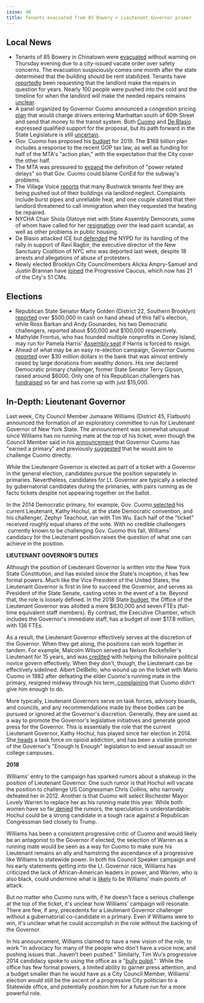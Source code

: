 ```yaml
---
issue: 48
title: Tenants evacuated from 85 Bowery + Lieutenant Governor primer
---
```


## Local News
-   Tenants of 85 Bowery in Chinatown were [evacuated](http://newyork.cbslocal.com/2018/01/19/bowery-building-evacuated/) without warning on Thursday evening due to a city-issued vacate order over safety concerns. The evacuation suspiciously comes one month after the state determined that the building should be rent stabilized. Tenants have [reportedly](http://www.thelodownny.com/leslog/2018/01/city-orders-evacuation-of-85-bowery-due-to-unstable-staircase.html) been requesting that the landlord make the repairs in question for years. Nearly 100 people were pushed into the cold and the timeline for when the landlord will make the needed repairs remains [unclear](http://www.thelodownny.com/leslog/2018/01/followup-85-bowery-landlord-speaks-out-regarding-vacate-order.html).
-   A panel organized by Governor Cuomo announced a congestion pricing [plan](https://nyc.streetsblog.org/2018/01/19/what-you-need-to-know-about-the-congestion-pricing-plan-from-cuomos-fix-nyc-panel/) that would charge drivers entering Manhattan south of 60th Street and send that money to the transit system. Both [Cuomo](https://www.villagevoice.com/2018/01/19/cuomos-congestion-pricing-plan-actually-isnt-half-bad/) and [De Blasio](http://www.nydailynews.com/news/politics/cuomo-calls-congestion-plan-feasible-de-blasio-shows-support-article-1.3766249) expressed qualified support for the proposal, but its path forward in the State Legislature is still [uncertain](https://www.nytimes.com/2018/01/19/nyregion/new-york-home-rule-congestion-pricing-city-control.html).
-   Gov. Cuomo has proposed his [budget](http://www.syracuse.com/politics/index.ssf/2018/01/cuomo_unveils_ny_state_budget_plan_calls_for_big_tax_changes.html) for 2019. The $168 billion plan includes a response to the recent GOP tax law, as well as funding for half of the MTA's "action plan," with the expectation that the City cover the other half.
-   The MTA was pressured to [expand](http://www.nydailynews.com/new-york/mta-brass-pushed-link-subway-delays-power-problems-article-1.3769202) the definition of "power related delays" so that Gov. Cuomo could blame ConEd for the subway's problems.
-   The Village Voice [reports](https://www.villagevoice.com/2018/01/18/eviction-by-water-torture/) that many Bushwick tenants feel they are being pushed out of their buildings via landlord neglect. Complaints include burst pipes and unreliable heat, and one couple stated that their landlord threatened to call immigration when they requested the heating be repaired.
-   NYCHA Chair Shola Olatoye met with State Assembly Democrats, some of whom have called for her [resignation](http://www.nydailynews.com/news/politics/nycha-chairwoman-grilled-assembly-dems-lead-paint-scandal-article-1.3762448) over the lead paint scandal, as well as other problems in public housing.
-   De Blasio attacked ICE but [defended](http://observer.com/2018/01/de-blasio-blasts-ice-immigration-rally/) the NYPD for its handling of the rally in support of Ravi Ragbir, the executive director of the New Sanctuary Coalition of NYC who was deported last week, despite 18 arrests and allegations of abuse of protesters.
-   Newly elected Brooklyn City Councilmembers Alicka Ampry-Samuel and Justin Brannan have [joined](https://bklyner.com/newly-elected-brooklyn-councilmembers-join-progressive-caucus/) the Progressive Caucus, which now has 21 of the City's 51 CMs.

## Elections
-   Republican State Senator Marty Golden (District 22, Southern Brooklyn) [reported](https://bklyner.com/campaign-donation-numbers-election-state-senator-marty-golden/) over $500,000 in cash on hand ahead of this fall's election, while Ross Barkan and Andy Gounardes, his two Democratic challengers, reported about $50,000 and $100,000 respectively.
-   Mathylde Frontus, who has founded multiple nonprofits in Coney Island, may run for Pamela Harris' [Assembly seat](https://www.kingscountypolitics.com/coney-islands-frontus-eyes-harris-assembly-seat/) if Harris is forced to resign.
-   Ahead of what may be an easy re-election campaign, Governor Cuomo [reported](about:blank) over $30 million dollars in the bank that was almost entirely raised by large donations from wealthy donors. His one declared Democratic primary challenger, former State Senator Terry Gipson, raised around $6000. Only one of his Republican challengers has [fundraised](http://www.nystateofpolitics.com/2018/01/kolbs-gov-campaign-has-15k-in-cash-on-hand/) so far and has come up with just $15,000.

## In-Depth: Lieutenant Governor

Last week, City Council Member Jumaane Williams (District 45, Flatbush) announced the formation of an exploratory committee to run for Lieutenant Governor of New York State. The announcement was somewhat unusual since Williams has no running mate at the top of his ticket, even though the Council Member said in his [announcement](https://bklyner.com/councilmember-jumaane-williams-eyes-position-of-lieutenant-governor/) that Governor Cuomo has "earned a primary" and previously [suggested](https://nypost.com/2017/12/14/city-councilman-wants-to-take-on-cuomo-in-primary/) that he would aim to challenge Cuomo directly.

While the Lieutenant Governor is elected as part of a ticket with a Governor in the general election, candidates pursue the position separately in primaries. Nevertheless, candidates for Lt. Governor are typically a selected by gubernatorial candidates during the primaries, with pairs running as de facto tickets despite not appearing together on the ballot.

In the 2014 Democratic primary, for example, Gov. Cuomo[  selected](http://wivb.com/2014/05/22/hochul-addresses-democrats-at-convention/) his current Lieutenant, Kathy Hochul, at the state Democratic convention, and his challenger, Zephyr Teachout, ran with Tim Wu. Each half of the "ticket" received roughly equal shares of the vote. With no credible challengers  currently known to be challenging Gov. Cuomo this fall, Williams' candidacy for the Lieutenant position raises the question of what one can achieve in the position.

**LIEUTENANT GOVERNOR'S DUTIES**

Although the position of Lieutenant Governor is written into the New York State Constitution, and has existed since the State's inception, it has few formal powers. Much like the Vice President of the United States, the Lieutenant Governor is first in line to succeed the Governor, and serves as President of the State Senate, casting votes in the event of a tie. Beyond that, the role is loosely defined. In the 2018 State [budget](https://www.budget.ny.gov/pubs/archive/fy18archive/exec/agencyPresentations/appropData/LieutenantGovernorOfficeofthe.html), the Office of the Lieutenant Governor was allotted a mere $630,000 and seven FTEs (full-time equivalent staff members). By contrast, the Executive Chamber, which includes the Governor's immediate staff, has a budget of over $17.8 million, with 136 FTEs.

As a result, the Lieutenant Governor effectively serves at the discretion of the Governor. When they get along, the positions can work together in tandem. For example, Malcolm Wilson served as Nelson Rockefeller's Lieutenant for 15 years, and was[  credited](http://www.nytimes.com/2000/03/14/nyregion/former-gov-malcolm-wilson-86-is-dead.html?module=ArrowsNav&contentCollection=N.Y.%20%2F%20Region&action=keypress&region=FixedLeft&pgtype=article) with helping the billionaire political novice govern effectively. When they don't, though, the Lieutenant can be effectively sidelined: Albert DelBello, who wound up on the ticket with Mario Cuomo in 1982 after defeating the elder Cuomo's running mate in the primary, resigned midway through his term,[  complaining](http://www.syracuse.com/state/index.ssf/2015/05/former_ny_lt_gov_alfred_delbel.html) that Cuomo didn't give him enough to do.

More typically, Lieutenant Governors serve on task forces, advisory boards, and councils, and any recommendations made by these bodies can be pursued or ignored at the Governor's discretion. Generally, they are used as a way to promote the Governor's legislative initiatives and generate good press for the Governor. This is essentially the role that the current Lieutenant Governor, Kathy Hochul, has played since her election in 2014. She[  heads](https://www.governor.ny.gov/aboutlieutenantgovernor) a task force on opioid addiction, and has been a visible promoter of the Governor's "Enough Is Enough" legislation to end sexual assault on college campuses.

**2018**

Williams' entry to the campaign has sparked rumors about a shakeup in the position of Lieutenant Governor. One such rumor is that Hochul will vacate the position to challenge US Congressman Chris Collins, who narrowly defeated her in 2012. Another is that Cuomo will select Rochester Mayor Lovely Warren to replace her as his running mate this year. While both women have so far[  denied](https://www.democratandchronicle.com/story/news/politics/albany/2018/01/16/lovely-warren-lieutenant-governor-speculation-starts/1038037001/) the rumors, the speculation is understandable: Hochul could be a strong candidate in a tough race against a Republican Congressman tied closely to Trump.

Williams has been a consistent progressive critic of Cuomo and would likely be an antagonist to the Governor if elected; the selection of Warren as a running mate would be seen as a way for Cuomo to make sure his Lieutenant remains an ally and hamstring the ascendance of a progressive like Williams to statewide power. In both his Council Speaker campaign and his early statements getting into the Lt. Governor race, Williams has criticized the lack of African-American leaders in power, and Warren, who is also black, could undermine what is [likely](http://observer.com/2017/12/jumaane-williams-nyc-council-black-speaker/) to be Williams' main points of attack.

But no matter who Cuomo runs with, if he doesn't face a serious challenge at the top of the ticket, it's unclear how Williams' campaign will resonate. There are few, if any, precedents for a Lieutenant Governor challenger without a gubernatorial co-candidate in a primary. Even if Williams were to win, it's unclear what he could accomplish in the role without the backing of the Governor.

In his announcement, Williams claimed to have a new vision of the role, to work "in advocacy for many of the people who don't have a voice now, and pushing issues that...haven't been pushed." Similarly, Tim Wu's progressive 2014 candidacy spoke to using the office as a "[bully pulpit](https://www.washingtonpost.com/news/the-switch/wp/2014/06/16/15-questions-for-tim-wu-the-net-neutrality-scholar-whos-running-for-n-y-lieutenant-governor/?utm_term=.bff29284bf76)."  While the office has few formal powers, a limited ability to garner press attention, and a budget smaller than he would have as a City Council Member, Williams' election would still be the ascent of a progressive City politician to a Statewide office, and potentially position him for a future run for a more powerful role.
